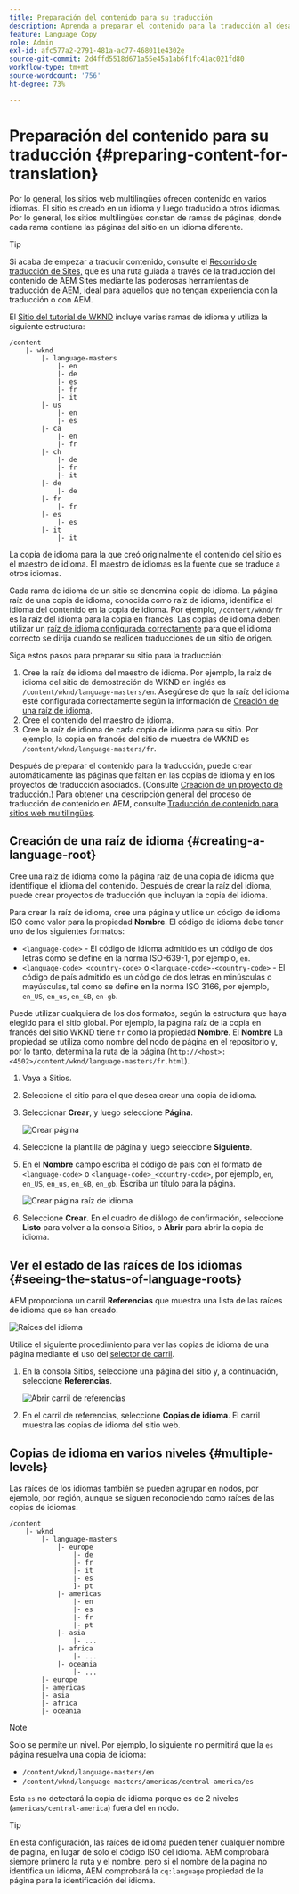 ```yaml
---
title: Preparación del contenido para su traducción
description: Aprenda a preparar el contenido para la traducción al desarrollar sitios web multilingües.
feature: Language Copy
role: Admin
exl-id: afc577a2-2791-481a-ac77-468011e4302e
source-git-commit: 2d4ffd5518d671a55e45a1ab6f1fc41ac021fd80
workflow-type: tm+mt
source-wordcount: '756'
ht-degree: 73%

---
```


# Preparación del contenido para su traducción {#preparing-content-for-translation}

Por lo general, los sitios web multilingües ofrecen contenido en varios idiomas. El sitio es creado en un idioma y luego traducido a otros idiomas. Por lo general, los sitios multilingües constan de ramas de páginas, donde cada rama contiene las páginas del sitio en un idioma diferente.

>[!TIP]
>
>Si acaba de empezar a traducir contenido, consulte el [Recorrido de traducción de Sites,](/help/journey-sites/translation/overview.md) que es una ruta guiada a través de la traducción del contenido de AEM Sites mediante las poderosas herramientas de traducción de AEM, ideal para aquellos que no tengan experiencia con la traducción o con AEM.

El [Sitio del tutorial de WKND](/help/implementing/developing/introduction/develop-wknd-tutorial.md) incluye varias ramas de idioma y utiliza la siguiente estructura:

```text
/content
    |- wknd
        |- language-masters
            |- en
            |- de
            |- es
            |- fr
            |- it
        |- us
            |- en
            |- es
        |- ca
            |- en
            |- fr
        |- ch
            |- de
            |- fr
            |- it
        |- de
            |- de
        |- fr
            |- fr
        |- es
            |- es
        |- it
            |- it
```

La copia de idioma para la que creó originalmente el contenido del sitio es el maestro de idioma. El maestro de idiomas es la fuente que se traduce a otros idiomas.

Cada rama de idioma de un sitio se denomina copia de idioma. La página raíz de una copia de idioma, conocida como raíz de idioma, identifica el idioma del contenido en la copia de idioma. Por ejemplo, `/content/wknd/fr` es la raíz del idioma para la copia en francés. Las copias de idioma deben utilizar un [raíz de idioma configurada correctamente](preparation.md#creating-a-language-root) para que el idioma correcto se dirija cuando se realicen traducciones de un sitio de origen.

Siga estos pasos para preparar su sitio para la traducción:

1. Cree la raíz de idioma del maestro de idioma. Por ejemplo, la raíz de idioma del sitio de demostración de WKND en inglés es `/content/wknd/language-masters/en`. Asegúrese de que la raíz del idioma esté configurada correctamente según la información de [Creación de una raíz de idioma](preparation.md#creating-a-language-root).
1. Cree el contenido del maestro de idioma.
1. Cree la raíz de idioma de cada copia de idioma para su sitio. Por ejemplo, la copia en francés del sitio de muestra de WKND es `/content/wknd/language-masters/fr`.

Después de preparar el contenido para la traducción, puede crear automáticamente las páginas que faltan en las copias de idioma y en los proyectos de traducción asociados. (Consulte [Creación de un proyecto de traducción](managing-projects.md).) Para obtener una descripción general del proceso de traducción de contenido en AEM, consulte [Traducción de contenido para sitios web multilingües](overview.md).

## Creación de una raíz de idioma {#creating-a-language-root}

Cree una raíz de idioma como la página raíz de una copia de idioma que identifique el idioma del contenido. Después de crear la raíz del idioma, puede crear proyectos de traducción que incluyan la copia del idioma.

Para crear la raíz de idioma, cree una página y utilice un código de idioma ISO como valor para la propiedad **Nombre**. El código de idioma debe tener uno de los siguientes formatos:

* `<language-code>` - El código de idioma admitido es un código de dos letras como se define en la norma ISO-639-1, por ejemplo, `en`.
* `<language-code>_<country-code>` o `<language-code>-<country-code>` - El código de país admitido es un código de dos letras en minúsculas o mayúsculas, tal como se define en la norma ISO 3166, por ejemplo, `en_US`, `en_us`, `en_GB`, `en-gb`.

Puede utilizar cualquiera de los dos formatos, según la estructura que haya elegido para el sitio global. Por ejemplo, la página raíz de la copia en francés del sitio WKND tiene `fr` como la propiedad **Nombre**. El **Nombre** La propiedad se utiliza como nombre del nodo de página en el repositorio y, por lo tanto, determina la ruta de la página (`http://<host>:<4502>/content/wknd/language-masters/fr.html`).

1. Vaya a Sitios.  
1. Seleccione el sitio para el que desea crear una copia de idioma.
1. Seleccionar **Crear**, y luego seleccione **Página**.

   ![Crear página](../assets/create-page.png)

1. Seleccione la plantilla de página y luego seleccione **Siguiente**.
1. En el **Nombre** campo escriba el código de país con el formato de `<language-code>` o `<language-code>_<country-code>`, por ejemplo, `en`, `en_US`, `en_us`, `en_GB`, `en_gb`. Escriba un título para la página.

   ![Crear página raíz de idioma](../assets/create-language-root.png)

1. Seleccione **Crear**. En el cuadro de diálogo de confirmación, seleccione **Listo** para volver a la consola Sitios, o **Abrir** para abrir la copia de idioma.

## Ver el estado de las raíces de los idiomas {#seeing-the-status-of-language-roots}

AEM proporciona un carril **Referencias** que muestra una lista de las raíces de idioma que se han creado.

![Raíces del idioma](../assets/language-roots.png)

Utilice el siguiente procedimiento para ver las copias de idioma de una página mediante el uso del [selector de carril](/help/sites-cloud/authoring/getting-started/basic-handling.md#rail-selector).

1. En la consola Sitios, seleccione una página del sitio y, a continuación, seleccione **Referencias**.

   ![Abrir carril de referencias](../assets/opening-references-rail.png)

1. En el carril de referencias, seleccione **Copias de idioma**. El carril muestra las copias de idioma del sitio web.

## Copias de idioma en varios niveles {#multiple-levels}

Las raíces de los idiomas también se pueden agrupar en nodos, por ejemplo, por región, aunque se siguen reconociendo como raíces de las copias de idiomas.

```text
/content
    |- wknd
        |- language-masters
            |- europe
                |- de
                |- fr
                |- it
                |- es
                ]- pt
            |- americas
                |- en
                |- es
                |- fr
                |- pt
            |- asia
                |- ...
            |- africa
                |- ...
            |- oceania
                |- ...
        |- europe
        |- americas
        |- asia
        |- africa
        |- oceania            
```

>[!NOTE]
>
>Solo se permite un nivel. Por ejemplo, lo siguiente no permitirá que la `es` página resuelva una copia de idioma:
>
>* `/content/wknd/language-masters/en`
>* `/content/wknd/language-masters/americas/central-america/es`
>
> Esta `es` no detectará la copia de idioma porque es de 2 niveles (`americas/central-america`) fuera del `en` nodo.

>[!TIP]
>
>En esta configuración, las raíces de idioma pueden tener cualquier nombre de página, en lugar de solo el código ISO del idioma. AEM comprobará siempre primero la ruta y el nombre, pero si el nombre de la página no identifica un idioma, AEM comprobará la `cq:language` propiedad de la página para la identificación del idioma.
